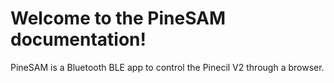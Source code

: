 # Welcome to the PineSAM documentation!

PineSAM is a Bluetooth BLE app to control the Pinecil V2 through a browser.